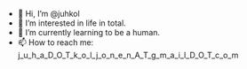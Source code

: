 - 👋 Hi, I’m @juhkol
- 👀 I’m interested in life in total.
- 🌱 I’m currently learning to be a human.
- 📫 How to reach me: j_u_h_a_D_O_T_k_o_l_j_o_n_e_n_A_T_g_m_a_i_l_D_O_T_c_o_m 

<!---
juhkol/juhkol is a ✨ special ✨ repository because its `README.md` (this file) appears on your GitHub profile.
You can click the Preview link to take a look at your changes.
--->
